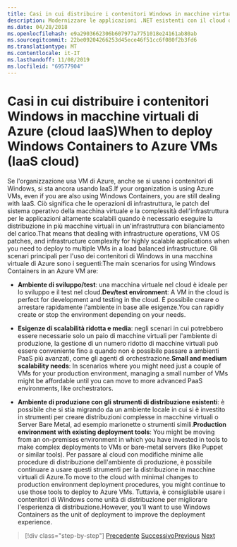 ```yaml
---
title: Casi in cui distribuire i contenitori Windows in macchine virtuali di Azure (cloud IaaS)
description: Modernizzare le applicazioni .NET esistenti con il cloud di Azure e i contenitori di Windows | Quando distribuire i contenitori di Windows in macchine virtuali di Azure (IaaS cloud)
ms.date: 04/28/2018
ms.openlocfilehash: e9a2903662306b607977a7751018e24161ab80ab
ms.sourcegitcommit: 22be09204266253d45ece46f51cc6f080f2b3fd6
ms.translationtype: MT
ms.contentlocale: it-IT
ms.lasthandoff: 11/08/2019
ms.locfileid: "69577904"
---
```

# <a name="when-to-deploy-windows-containers-to-azure-vms-iaas-cloud"></a><span data-ttu-id="966de-103">Casi in cui distribuire i contenitori Windows in macchine virtuali di Azure (cloud IaaS)</span><span class="sxs-lookup"><span data-stu-id="966de-103">When to deploy Windows Containers to Azure VMs (IaaS cloud)</span></span>

<span data-ttu-id="966de-104">Se l'organizzazione usa VM di Azure, anche se si usano i contenitori di Windows, si sta ancora usando IaaS.</span><span class="sxs-lookup"><span data-stu-id="966de-104">If your organization is using Azure VMs, even if you are also using Windows Containers, you are still dealing with IaaS.</span></span> <span data-ttu-id="966de-105">Ciò significa che le operazioni di infrastruttura, le patch del sistema operativo della macchina virtuale e la complessità dell'infrastruttura per le applicazioni altamente scalabili quando è necessario eseguire la distribuzione in più macchine virtuali in un'infrastruttura con bilanciamento del carico.</span><span class="sxs-lookup"><span data-stu-id="966de-105">That means that dealing with infrastructure operations, VM OS patches, and infrastructure complexity for highly scalable applications when you need to deploy to multiple VMs in a load balanced infrastructure.</span></span> <span data-ttu-id="966de-106">Gli scenari principali per l'uso dei contenitori di Windows in una macchina virtuale di Azure sono i seguenti:</span><span class="sxs-lookup"><span data-stu-id="966de-106">The main scenarios for using Windows Containers in an Azure VM are:</span></span>

- <span data-ttu-id="966de-107">**Ambiente di sviluppo/test**: una macchina virtuale nel cloud è ideale per lo sviluppo e il test nel cloud.</span><span class="sxs-lookup"><span data-stu-id="966de-107">**Dev/test environment**: A VM in the cloud is perfect for development and testing in the cloud.</span></span> <span data-ttu-id="966de-108">È possibile creare o arrestare rapidamente l'ambiente in base alle esigenze.</span><span class="sxs-lookup"><span data-stu-id="966de-108">You can rapidly create or stop the environment depending on your needs.</span></span>

- <span data-ttu-id="966de-109">**Esigenze di scalabilità ridotta e media**: negli scenari in cui potrebbero essere necessarie solo un paio di macchine virtuali per l'ambiente di produzione, la gestione di un numero ridotto di macchine virtuali può essere conveniente fino a quando non è possibile passare a ambienti PaaS più avanzati, come gli agenti di orchestrazione.</span><span class="sxs-lookup"><span data-stu-id="966de-109">**Small and medium scalability needs**: In scenarios where you might need just a couple of VMs for your production environment, managing a small number of VMs might be affordable until you can move to more advanced PaaS environments, like orchestrators.</span></span>

- <span data-ttu-id="966de-110">**Ambiente di produzione con gli strumenti di distribuzione esistenti**: è possibile che si stia migrando da un ambiente locale in cui si è investito in strumenti per creare distribuzioni complesse in macchine virtuali o Server Bare Metal, ad esempio marionette o strumenti simili.</span><span class="sxs-lookup"><span data-stu-id="966de-110">**Production environment with existing deployment tools**: You might be moving from an on-premises environment in which you have invested in tools to make complex deployments to VMs or bare-metal servers (like Puppet or similar tools).</span></span> <span data-ttu-id="966de-111">Per passare al cloud con modifiche minime alle procedure di distribuzione dell'ambiente di produzione, è possibile continuare a usare questi strumenti per la distribuzione in macchine virtuali di Azure.</span><span class="sxs-lookup"><span data-stu-id="966de-111">To move to the cloud with minimal changes to production environment deployment procedures, you might continue to use those tools to deploy to Azure VMs.</span></span> <span data-ttu-id="966de-112">Tuttavia, è consigliabile usare i contenitori di Windows come unità di distribuzione per migliorare l'esperienza di distribuzione.</span><span class="sxs-lookup"><span data-stu-id="966de-112">However, you'll want to use Windows Containers as the unit of deployment to improve the deployment experience.</span></span>

>[!div class="step-by-step"]
><span data-ttu-id="966de-113">[Precedente](when-to-deploy-windows-containers-in-your-on-premises-iaas-vm-infrastructure.md)
>[Successivo](when-to-deploy-windows-containers-to-azure-container-instances-ACI.md)</span><span class="sxs-lookup"><span data-stu-id="966de-113">[Previous](when-to-deploy-windows-containers-in-your-on-premises-iaas-vm-infrastructure.md)
[Next](when-to-deploy-windows-containers-to-azure-container-instances-ACI.md)</span></span>
